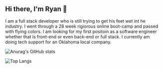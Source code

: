 Hi there, I'm Ryan <span class="wave">👋</span>
------------------------------------------------
I am a full stack developer who is still trying to get his feet wet int he industry.
I went through a 28 week rigiorous online boot-camp and passed with flying colors.
I am looking for my first positoin as a software engineer whether that is front-end or even back-end or full stack.
I currently am doing tech support for an Oklahoma local company.

![Anurag's GitHub stats](https://github-readme-stats.vercel.app/api?username=ryanpalesano&theme=calm)






![Top Langs](https://github-readme-stats.vercel.app/api/top-langs/?username=ryanpalesano&theme=tokyonight)
